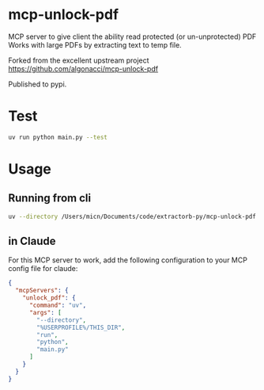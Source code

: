 # mcp-unlock-pdf

MCP server to give client the ability read protected (or un-unprotected) PDF
Works with large PDFs by extracting text to temp file.

Forked from the excellent upstream project https://github.com/algonacci/mcp-unlock-pdf

Published to pypi.

# Test

```sh
uv run python main.py --test
```

# Usage

## Running from cli

```sh
uv --directory /Users/micn/Documents/code/extractorb-py/mcp-unlock-pdf run python main.py
```

## in Claude

For this MCP server to work, add the following configuration to your MCP config file for claude:

```json
{
  "mcpServers": {
    "unlock_pdf": {
      "command": "uv",
      "args": [
        "--directory",
        "%USERPROFILE%/THIS_DIR",
        "run",
        "python",
        "main.py"
      ]
    }
  }
}
```
